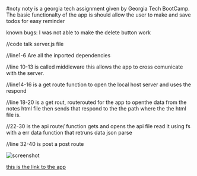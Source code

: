 #noty 
noty is a georgia tech assignment given by Georgia Tech BootCamp.
The basic functionalty of the app is should allow the user to make and save todos
for easy reminder
  
known bugs: I was not able to make the delete button work

//code talk server.js file

//line1-6
Are all the inported dependencies

//line 10-13
is called middleware  this allows the app to cross comunicate with the server.

//line14-16
is a get route function to open the local host server
and uses the respond

//line 18-20
is a get rout, routerouted for the app to openthe data from the notes html file
then sends that respond to the the path where the the html file is.

//22-30
is the api route/ function gets and opens the api file read it using fs
with a err data function that retruns data json parse

//line 32-40
is post a post route


![screenshot](./public/assets/images/cuatro.png)


[this is the link to the app](https://noty-note.herokuapp.com/)